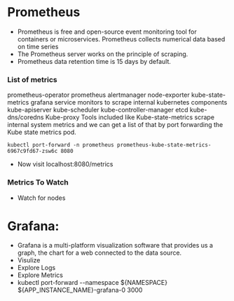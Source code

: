 # Prometheus
* Prometheus is free and  open-source event monitoring tool for containers or microservices. Prometheus collects numerical data based on time series
* The Prometheus server works on the principle of scraping.
* Prometheus data retention time is 15 days by default.

### List of metrics
prometheus-operator
prometheus
alertmanager
node-exporter
kube-state-metrics
grafana
service monitors to scrape internal kubernetes components
kube-apiserver
kube-scheduler
kube-controller-manager
etcd
kube-dns/coredns
Kube-proxy
Tools included like Kube-state-metrics scrape internal system metrics and we can get a list of that by port forwarding the Kube state metrics pod.
```
kubectl port-forward -n prometheus prometheus-kube-state-metrics-6967c9fd67-zsw6c 8080
```

* Now visit localhost:8080/metrics
### Metrics To Watch
* Watch for nodes


# Grafana:
* Grafana is a multi-platform visualization software that provides us a graph, the chart for a web connected to the data source.
* Visulize
* Explore Logs
* Explore Metrics
* kubectl port-forward --namespace ${NAMESPACE} ${APP_INSTANCE_NAME}-grafana-0 3000
